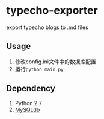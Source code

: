 # typecho-exporter
export typecho blogs to .md files

Usage
--------------
1. 修改config.ini文件中的数据库配置
2. 运行`python main.py`

Dependency
-------------
1. Python 2.7
2. [MySQLdb](https://pypi.python.org/pypi/MySQL-python/1.2.5)